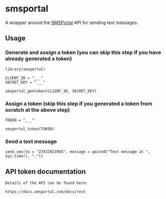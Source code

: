 # smsportal
A wrapper around the [SMSPortal](https://smsportal.com/) API for sending text messages.

## Usage

### Generate and assign a token (you can skip this step if you have already generated a token)

```
library(smsportal)

CLIENT_ID = "___"
SECRET_KEY = "___"

smsportal_gentoken(CLIENT_ID, SECRET_KEY)
```

### Assign a token (skip this step if you generated a token from scratch at the above step)

```
TOKEN = "___"

smsportal_token(TOKEN)
```

### Send a text message

```
send_sms(to = "27833823965", message = paste0("Test message at ", Sys.time(), "."))
```

## API token documentation

```
Details of the API can be found here:

https://docs.smsportal.com/docs/rest
```
